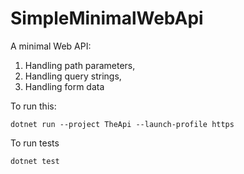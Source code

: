 # SimpleMinimalWebApi
A minimal Web API:
1. Handling path parameters,
2. Handling query strings,
3. Handling form data

To run this:
```
dotnet run --project TheApi --launch-profile https
```

To run tests
```
dotnet test
```